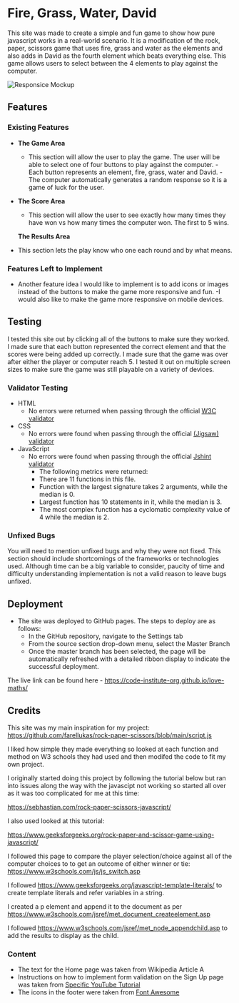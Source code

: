 # Fire, Grass, Water, David
This site was made to create a simple and fun game to show how pure javascript works in a real-world scenario.
It is a modification of the rock, paper, scissors game that uses fire, grass and water as the elements and also adds in David as the fourth element which beats everything else.  This game allows users to select between the 4 elements to play against the computer.

![Responsice Mockup](media/love_maths_mockup.png)

## Features 


### Existing Features


- __The Game Area__

  - This section will allow the user to play the  game. The user will be able to select one of four buttons to play against the computer. 
   -Each button represents an element,  fire, grass, water and David. 
   -The computer automatically generates a random response so it is a game of luck for the user.



- __The Score Area__

  - This section will allow the user to see exactly how many times they have won vs how many times the computer won. The first to 5 wins.

   __The Results Area__
 - This section lets the play know who one each round and by what means.



### Features Left to Implement

- Another feature idea I would like to implement is to add icons or images instead of the buttons to make the game more responsive and fun.
-I would also like to make the game more responsive on mobile devices.

## Testing 

I tested this site out by clicking all of the buttons to make sure they worked.
I made sure that each button represented the correct element and that the scores were being added up correctly.
I made sure that the game was over after either the player or computer reach 5.
I tested it out on multiple screen sizes to make sure the game was still playable on a variety of devices.


### Validator Testing 

- HTML
    - No errors were returned when passing through the official [W3C validator](https://validator.w3.org/nu/#textarea)
- CSS
    - No errors were found when passing through the official [(Jigsaw) validator](https://jigsaw.w3.org/css-validator/validator?uri=https%3A%2F%2Fvalidator.w3.org%2Fnu%2F%3Fdoc%3Dhttps%253A%252F%252Fcode-institute-org.github.io%252Flove-maths%252F&profile=css3svg&usermedium=all&warning=1&vextwarning=&lang=en)
- JavaScript
    - No errors were found when passing through the official [Jshint validator](https://jshint.com/)
      - The following metrics were returned: 
      - There are 11 functions in this file.
      - Function with the largest signature takes 2 arguments, while the median is 0.
      - Largest function has 10 statements in it, while the median is 3.
      - The most complex function has a cyclomatic complexity value of 4 while the median is 2.

### Unfixed Bugs

You will need to mention unfixed bugs and why they were not fixed. This section should include shortcomings of the frameworks or technologies used. Although time can be a big variable to consider, paucity of time and difficulty understanding implementation is not a valid reason to leave bugs unfixed. 

## Deployment

 
- The site was deployed to GitHub pages. The steps to deploy are as follows: 
  - In the GitHub repository, navigate to the Settings tab 
  - From the source section drop-down menu, select the Master Branch
  - Once the master branch has been selected, the page will be automatically refreshed with a detailed ribbon display to indicate the successful deployment. 

The live link can be found here - https://code-institute-org.github.io/love-maths/


## Credits 

This site was my main inspiration for my project:
https://github.com/farellukas/rock-paper-scissors/blob/main/script.js

I liked how simple they made everything so looked at each function and method on W3 schools they had used and then modifed the code to fit my own project.

I originally started doing this project by following the tutorial below but ran into issues along the way with the javascipt not working so started all over as it was too complicated for me at this time:

https://sebhastian.com/rock-paper-scissors-javascript/

I also used looked at this tutorial:

https://www.geeksforgeeks.org/rock-paper-and-scissor-game-using-javascript/

 I followed this page to compare the player selection/choice against all of the computer choices to to get an outcome of either winner or tie: https://www.w3schools.com/js/js_switch.asp 

 I followed https://www.geeksforgeeks.org/javascript-template-literals/  to create template literals and refer variables in a string.

 I created a p element and append it to the document as per https://www.w3schools.com/jsref/met_document_createelement.asp

 I followed https://www.w3schools.com/jsref/met_node_appendchild.asp to add the results to display as the child.



### Content 

- The text for the Home page was taken from Wikipedia Article A
- Instructions on how to implement form validation on the Sign Up page was taken from [Specific YouTube Tutorial](https://www.youtube.com/)
- The icons in the footer were taken from [Font Awesome](https://fontawesome.com/)
